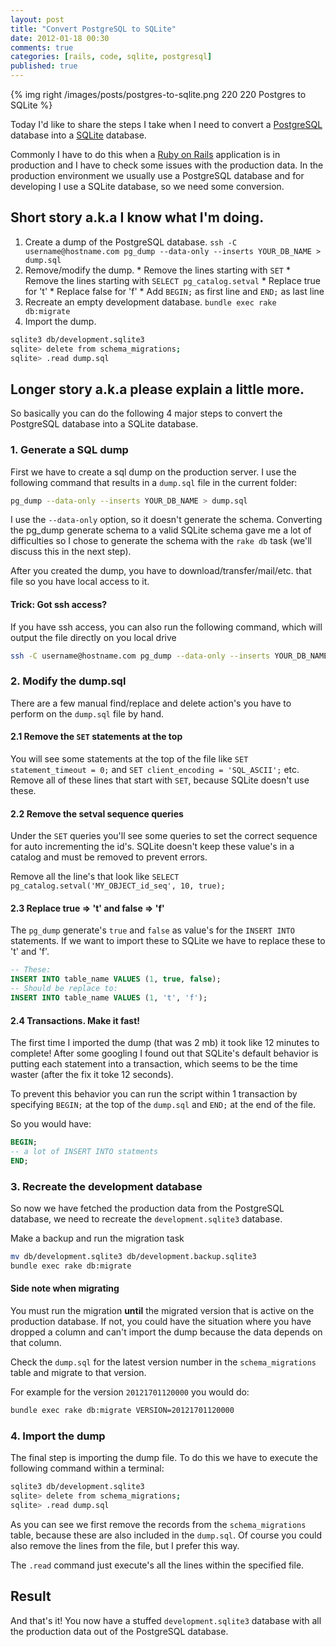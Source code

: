 ```yaml
---
layout: post
title: "Convert PostgreSQL to SQLite"
date: 2012-01-18 00:30
comments: true
categories: [rails, code, sqlite, postgresql]
published: true
---
```


{% img right /images/posts/postgres-to-sqlite.png 220 220 Postgres to SQLite %}

Today I'd like to share the steps I take when I need to convert a [PostgreSQL](http://www.postgresql.org/ "PostgreSQL") database into a [SQLite](http://www.sqlite.org/ "SQLite") database.

Commonly I have to do this when a [Ruby on Rails](http://rubyonrails.org/ "Ruby on Rails") application is in production and I have to check some issues with the production data. In the production environment we usually use a PostgreSQL database and for developing I use a SQLite database, so we need some conversion.

<!-- more -->

## Short story a.k.a I know what I'm doing.

  1. Create a dump of the PostgreSQL database.
  `ssh -C username@hostname.com pg_dump --data-only --inserts YOUR_DB_NAME > dump.sql`
  2. Remove/modify the dump.
    * Remove the lines starting with `SET`
    * Remove the lines starting with `SELECT pg_catalog.setval`
    * Replace true for 't'
    * Replace false for 'f'
    * Add `BEGIN;` as first line and `END;` as last line
  3. Recreate an empty development database.
  `bundle exec rake db:migrate`
  4. Import the dump.
```bash
sqlite3 db/development.sqlite3
sqlite> delete from schema_migrations;
sqlite> .read dump.sql
```
## Longer story a.k.a please explain a little more.

So basically you can do the following 4 major steps to convert the PostgreSQL database into a SQLite database.

### 1. Generate a SQL dump

First we have to create a sql dump on the production server. I use the following command that results in a `dump.sql` file in the current folder:

```bash
pg_dump --data-only --inserts YOUR_DB_NAME > dump.sql
```

I use the `--data-only` option, so it doesn't generate the schema. Converting the pg_dump generate schema to a valid SQLite schema gave me a lot of difficulties so I chose to generate the schema with the `rake db` task (we'll discuss this in the next step).

After you created the dump, you have to download/transfer/mail/etc. that file so you have local access to it.

#### Trick: Got ssh access?

If you have ssh access, you can also run the following command, which will output the file directly on you local drive

```bash
ssh -C username@hostname.com pg_dump --data-only --inserts YOUR_DB_NAME > dump.sql
```

### 2. Modify the dump.sql

There are a few manual find/replace and delete action's you have to perform on the `dump.sql` file by hand.

#### 2.1 Remove the `SET` statements at the top

You will see some statements at the top of the file like `SET statement_timeout = 0;` and `SET client_encoding = 'SQL_ASCII';` etc. Remove all of these lines that start with `SET`, because SQLite doesn't use these.

#### 2.2 Remove the setval sequence queries

Under the `SET` queries you'll see some queries to set the correct sequence for auto incrementing the id's. SQLite doesn't keep these value's in a catalog and must be removed to prevent errors.

Remove all the line's that look like `SELECT pg_catalog.setval('MY_OBJECT_id_seq', 10, true);`

#### 2.3 Replace true => 't' and false => 'f'

The `pg_dump` generate's `true` and `false` as value's for the `INSERT INTO` statements. If we want to import these to SQLite we have to replace these to 't' and 'f'.

```sql
-- These:
INSERT INTO table_name VALUES (1, true, false);
-- Should be replace to:
INSERT INTO table_name VALUES (1, 't', 'f');
```

#### 2.4 Transactions. Make it fast!

The first time I imported the dump (that was 2 mb) it took like 12 minutes to complete! After some googling I found out that SQLite's default behavior is putting each statement into a transaction, which seems to be the time waster (after the fix it toke 12 seconds).

To prevent this behavior you can run the script within 1 transaction by specifying `BEGIN;` at the top of the `dump.sql` and `END;` at the end of the file.

So you would have:

```sql
BEGIN;
-- a lot of INSERT INTO statments
END;
```

### 3. Recreate the development database

So now we have fetched the production data from the PostgreSQL database, we need to recreate the `development.sqlite3` database.

Make a backup and run the migration task

```bash
mv db/development.sqlite3 db/development.backup.sqlite3
bundle exec rake db:migrate
```

#### Side note when migrating

You must run the migration __until__ the migrated version that is active on the production database. If not, you could have the situation where you have dropped a column and can't import the dump because the data depends on that column.

Check the `dump.sql` for the latest version number in the `schema_migrations` table and migrate to that version.

For example for the version `20121701120000` you would do:

```bash
bundle exec rake db:migrate VERSION=20121701120000
```

### 4. Import the dump

The final step is importing the dump file. To do this we have to execute the following command within a terminal:

```bash
sqlite3 db/development.sqlite3
sqlite> delete from schema_migrations;
sqlite> .read dump.sql
```

As you can see we first remove the records from the `schema_migrations` table, because these are also included in the `dump.sql`. Of course you could also remove the lines from the file, but I prefer this way.

The `.read` command just execute's all the lines within the specified file.

## Result

And that's it! You now have a stuffed `development.sqlite3` database with all the production data out of the PostgreSQL database.


